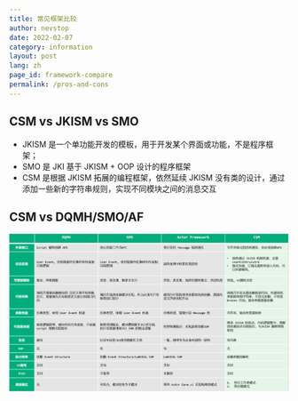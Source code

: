 ```yaml
---
title: 常见框架比较
author: nevstop
date: 2022-02-07
category: information
layout: post
lang: zh
page_id: framework-compare
permalink: /pros-and-cons
---
```


<!-- 和其他框架比较的页面(md-page[√]) - English[-] | Chinese [20%]
- [-]本身的特点
- [-]和JKISM的比较
- [-]和DQMH/SMO/AFW等框架的比较
 -->

## CSM vs JKISM vs SMO

- JKISM 是一个单功能开发的模板，用于开发某个界面或功能，不是程序框架；
- SMO 是 JKI 基于 JKISM + OOP 设计的程序框架
- CSM 是根据 JKISM 拓展的编程框架，依然延续 JKISM 没有类的设计，通过添加一些新的字符串规则，实现不同模块之间的消息交互

## CSM vs DQMH/SMO/AF

![Compare-LabVIEW-Framework](assets/img/slides/Compare-LabVIEW-Framework.png)
